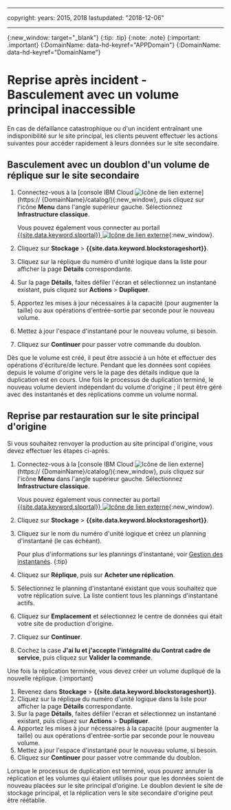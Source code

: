 ﻿---

copyright:
  years: 2015, 2018
lastupdated: "2018-12-06"

---
{:new_window: target="_blank"}
{:tip: .tip}
{:note: .note}
{:important: .important}
{:DomainName: data-hd-keyref="APPDomain"}
{:DomainName: data-hd-keyref="DomainName"}

# Reprise après incident - Basculement avec un volume principal inaccessible

En cas de défaillance catastrophique ou d'un incident entraînant une indisponibilité sur le site principal, les clients peuvent effectuer les actions suivantes pour accéder rapidement à leurs données sur le site secondaire.

## Basculement avec un doublon d'un volume de réplique sur le site secondaire

1. Connectez-vous à la [console IBM Cloud ![Icône de lien externe](../../icons/launch-glyph.svg "Icône de lien externe")](https://
{DomainName}/catalog/){:new_window}, puis cliquez sur l'icône **Menu** dans l'angle supérieur gauche. Sélectionnez **Infrastructure classique**.


   Vous pouvez également vous connecter au portail [{{site.data.keyword.slportal}} ![Icône de lien externe](../../icons/launch-glyph.svg "Icône de lien externe")](https://control.softlayer.com/){:new_window}.
2. Cliquez sur **Stockage** > **{{site.data.keyword.blockstorageshort}}**.
3. Cliquez sur la réplique du numéro d'unité logique dans la liste pour afficher la page **Détails** correspondante.
4. Sur la page **Détails**, faites défiler l'écran et sélectionnez un instantané existant, puis cliquez sur **Actions** > **Dupliquer**.
5. Apportez les mises à jour nécessaires à la capacité (pour augmenter la taille) ou aux opérations d'entrée-sortie par seconde pour le nouveau volume.
6. Mettez à jour l'espace d'instantané pour le nouveau volume, si besoin.
7. Cliquez sur **Continuer** pour passer votre commande du doublon.

Dès que le volume est créé, il peut être associé à un hôte et effectuer des opérations d'écriture/de lecture. Pendant que les données sont copiées depuis le volume d'origine vers le la page des détails indique que la duplication est en cours. Une fois le processus de duplication terminé, le nouveau volume devient indépendant du volume d'origine ; il peut être géré avec des instantanés et des réplications comme un volume normal.

## Reprise par restauration sur le site principal d'origine

Si vous souhaitez renvoyer la production au site principal d'origine, vous devez effectuer les étapes ci-après.

1. Connectez-vous à la [console IBM Cloud ![Icône de lien externe](../../icons/launch-glyph.svg "Icône de lien externe")](https://
{DomainName}/catalog/){:new_window}, puis cliquez sur l'icône **Menu** dans l'angle supérieur gauche. Sélectionnez **Infrastructure classique**.


   Vous pouvez également vous connecter au portail [{{site.data.keyword.slportal}} ![Icône de lien externe](../../icons/launch-glyph.svg "Icône de lien externe")](https://control.softlayer.com/){:new_window}.
2. Cliquez sur **Stockage** > **{{site.data.keyword.blockstorageshort}}**.
3. Cliquez sur le nom du numéro d'unité logique et créez un planning d'instantané (le cas échéant).

   Pour plus d'informations sur les plannings d'instantané, voir [Gestion des instantanés](working-with-snapshots.html#adding-a-snapshot-schedule).
   {:tip}
4. Cliquez sur **Réplique**, puis sur **Acheter une réplication**.
5. Sélectionnez le planning d'instantané existant que vous souhaitez que votre réplication suive. La liste contient tous les plannings d'instantané actifs.
6. Cliquez sur **Emplacement** et sélectionnez le centre de données qui était votre site de production d'origine.
7. Cliquez sur **Continuer**.
8. Cochez la case **J'ai lu et j'accepte l'intégralité du Contrat cadre de service**, puis cliquez sur **Valider la commande**.

Une fois la réplication terminée, vous devez créer un volume dupliqué de la nouvelle réplique.
{:important}

1. Revenez dans **Stockage** > **{{site.data.keyword.blockstorageshort}}**.
2. Cliquez sur la réplique du numéro d'unité logique dans la liste pour afficher la page **Détails** correspondante.
3. Sur la page **Détails**, faites défiler l'écran et sélectionnez un instantané existant, puis cliquez sur **Actions** > **Dupliquer**.
4. Apportez les mises à jour nécessaires à la capacité (pour augmenter la taille) ou aux opérations d'entrée-sortie par seconde pour le nouveau volume.
5. Mettez à jour l'espace d'instantané pour le nouveau volume, si besoin.
6. Cliquez sur **Continuer** pour passer votre commande du doublon.

Lorsque le processus de duplication est terminé, vous pouvez annuler la réplication et les volumes qui étaient utilisés pour que les données soient de nouveau placées sur le site principal d'origine. Le doublon devient le site de stockage principal, et la réplication vers le site secondaire d'origine peut être réétablie.
